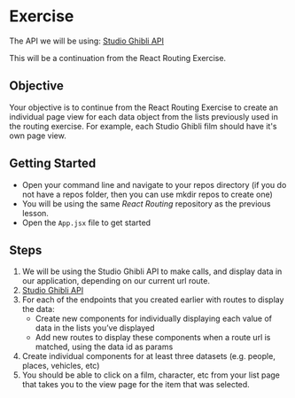 # Exercise

The API we will be using: [Studio Ghibli API](https://ghibliapi.herokuapp.com/#section/Studio-Ghibli-API)

This will be a continuation from the React Routing Exercise.

## Objective

Your objective is to continue from the React Routing Exercise to create an individual page view for each data object from the lists previously used in the routing exercise. For example, each Studio Ghibli film should have it's own page view.

## Getting Started

- Open your command line and navigate to your repos directory (if you do not have a repos folder, then you can use mkdir repos to create one)
- You will be using the same _React Routing_ repository as the previous lesson.
- Open the `App.jsx` file to get started

## Steps

1. We will be using the Studio Ghibli API to make calls, and display data in our application, depending on our current url route.
2. [Studio Ghibli API](https://ghibliapi.herokuapp.com/#section/Studio-Ghibli-API)
3. For each of the endpoints that you created earlier with routes to display the data:
   - Create new components for individually displaying each value of data in the lists you’ve displayed
   - Add new routes to display these components when a route url is matched, using the data id as params
4. Create individual components for at least three datasets (e.g. people, places, vehicles, etc)
5. You should be able to click on a film, character, etc from your list page that takes you to the view page for the item that was selected.

<br>
